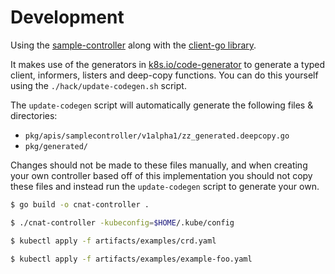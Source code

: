 # Development

Using the [sample-controller](https://github.com/kubernetes/sample-controller)
along with the [client-go library](https://github.com/kubernetes/client-go/tree/master/tools/cache).

It makes use of the generators in [k8s.io/code-generator](https://github.com/kubernetes/code-generator) to generate a typed client, informers, listers and deep-copy functions. You can do this yourself using the `./hack/update-codegen.sh` script.

The `update-codegen` script will automatically generate the following files &
directories:

* `pkg/apis/samplecontroller/v1alpha1/zz_generated.deepcopy.go`
* `pkg/generated/`

Changes should not be made to these files manually, and when creating your own
controller based off of this implementation you should not copy these files and
instead run the `update-codegen` script to generate your own.

```bash
$ go build -o cnat-controller .

$ ./cnat-controller -kubeconfig=$HOME/.kube/config

$ kubectl apply -f artifacts/examples/crd.yaml

$ kubectl apply -f artifacts/examples/example-foo.yaml
```

